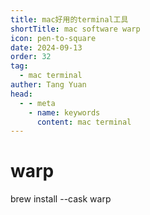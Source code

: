 ```yaml
---
title: mac好用的terminal工具
shortTitle: mac software warp
icon: pen-to-square
date: 2024-09-13
order: 32
tag: 
  - mac terminal
auther: Tang Yuan
head:
  - - meta
    - name: keywords
      content: mac terminal
---
```



# warp

brew install --cask warp